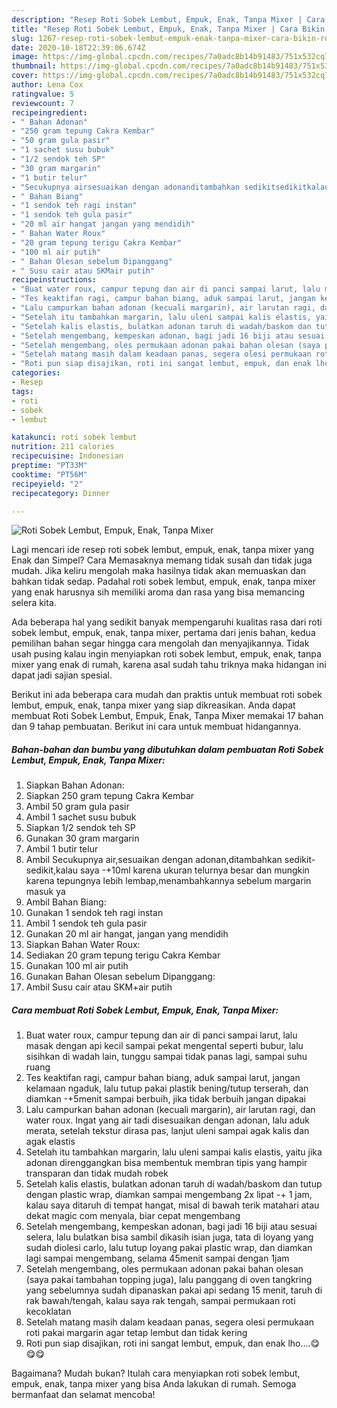 ```yaml
---
description: "Resep Roti Sobek Lembut, Empuk, Enak, Tanpa Mixer | Cara Bikin Roti Sobek Lembut, Empuk, Enak, Tanpa Mixer Yang Bikin Ngiler"
title: "Resep Roti Sobek Lembut, Empuk, Enak, Tanpa Mixer | Cara Bikin Roti Sobek Lembut, Empuk, Enak, Tanpa Mixer Yang Bikin Ngiler"
slug: 1267-resep-roti-sobek-lembut-empuk-enak-tanpa-mixer-cara-bikin-roti-sobek-lembut-empuk-enak-tanpa-mixer-yang-bikin-ngiler
date: 2020-10-18T22:39:06.674Z
image: https://img-global.cpcdn.com/recipes/7a0adc8b14b91483/751x532cq70/roti-sobek-lembut-empuk-enak-tanpa-mixer-foto-resep-utama.jpg
thumbnail: https://img-global.cpcdn.com/recipes/7a0adc8b14b91483/751x532cq70/roti-sobek-lembut-empuk-enak-tanpa-mixer-foto-resep-utama.jpg
cover: https://img-global.cpcdn.com/recipes/7a0adc8b14b91483/751x532cq70/roti-sobek-lembut-empuk-enak-tanpa-mixer-foto-resep-utama.jpg
author: Lena Cox
ratingvalue: 5
reviewcount: 7
recipeingredient:
- " Bahan Adonan"
- "250 gram tepung Cakra Kembar"
- "50 gram gula pasir"
- "1 sachet susu bubuk"
- "1/2 sendok teh SP"
- "30 gram margarin"
- "1 butir telur"
- "Secukupnya airsesuaikan dengan adonanditambahkan sedikitsedikitkalau saya 10ml karena ukuran telurnya besar dan mungkin karena tepungnya lebih lembapmenambahkannya sebelum margarin masuk ya"
- " Bahan Biang"
- "1 sendok teh ragi instan"
- "1 sendok teh gula pasir"
- "20 ml air hangat jangan yang mendidih"
- " Bahan Water Roux"
- "20 gram tepung terigu Cakra Kembar"
- "100 ml air putih"
- " Bahan Olesan sebelum Dipanggang"
- " Susu cair atau SKMair putih"
recipeinstructions:
- "Buat water roux, campur tepung dan air di panci sampai larut, lalu masak dengan api kecil sampai pekat mengental seperti bubur, lalu sisihkan di wadah lain, tunggu sampai tidak panas lagi, sampai suhu ruang"
- "Tes keaktifan ragi, campur bahan biang, aduk sampai larut, jangan kelamaan ngaduk, lalu tutup pakai plastik bening/tutup terserah, dan diamkan -+5menit sampai berbuih, jika tidak berbuih jangan dipakai"
- "Lalu campurkan bahan adonan (kecuali margarin), air larutan ragi, dan water roux. Ingat yang air tadi disesuaikan dengan adonan, lalu aduk merata, setelah tekstur dirasa pas, lanjut uleni sampai agak kalis dan agak elastis"
- "Setelah itu tambahkan margarin, lalu uleni sampai kalis elastis, yaitu jika adonan direnggangkan bisa membentuk membran tipis yang hampir transparan dan tidak mudah robek"
- "Setelah kalis elastis, bulatkan adonan taruh di wadah/baskom dan tutup dengan plastic wrap, diamkan sampai mengembang 2x lipat -+ 1 jam, kalau saya ditaruh di tempat hangat, misal di bawah terik matahari atau dekat magic com menyala, biar cepat mengembang"
- "Setelah mengembang, kempeskan adonan, bagi jadi 16 biji atau sesuai selera, lalu bulatkan bisa sambil dikasih isian juga, tata di loyang yang sudah diolesi carlo, lalu tutup loyang pakai plastic wrap, dan diamkan lagi sampai mengembang, selama 45menit sampai dengan 1jam"
- "Setelah mengembang, oles permukaan adonan pakai bahan olesan (saya pakai tambahan topping juga), lalu panggang di oven tangkring yang sebelumnya sudah dipanaskan pakai api sedang 15 menit, taruh di rak bawah/tengah, kalau saya rak tengah, sampai permukaan roti kecoklatan"
- "Setelah matang masih dalam keadaan panas, segera olesi permukaan roti pakai margarin agar tetap lembut dan tidak kering"
- "Roti pun siap disajikan, roti ini sangat lembut, empuk, dan enak lho....😋😋😋"
categories:
- Resep
tags:
- roti
- sobek
- lembut

katakunci: roti sobek lembut 
nutrition: 211 calories
recipecuisine: Indonesian
preptime: "PT33M"
cooktime: "PT56M"
recipeyield: "2"
recipecategory: Dinner

---
```



![Roti Sobek Lembut, Empuk, Enak, Tanpa Mixer](https://img-global.cpcdn.com/recipes/7a0adc8b14b91483/751x532cq70/roti-sobek-lembut-empuk-enak-tanpa-mixer-foto-resep-utama.jpg)

Lagi mencari ide resep roti sobek lembut, empuk, enak, tanpa mixer yang Enak dan Simpel? Cara Memasaknya memang tidak susah dan tidak juga mudah. Jika keliru mengolah maka hasilnya tidak akan memuaskan dan bahkan tidak sedap. Padahal roti sobek lembut, empuk, enak, tanpa mixer yang enak harusnya sih memiliki aroma dan rasa yang bisa memancing selera kita.



Ada beberapa hal yang sedikit banyak mempengaruhi kualitas rasa dari roti sobek lembut, empuk, enak, tanpa mixer, pertama dari jenis bahan, kedua pemilihan bahan segar hingga cara mengolah dan menyajikannya. Tidak usah pusing kalau ingin menyiapkan roti sobek lembut, empuk, enak, tanpa mixer yang enak di rumah, karena asal sudah tahu triknya maka hidangan ini dapat jadi sajian spesial.


Berikut ini ada beberapa cara mudah dan praktis untuk membuat roti sobek lembut, empuk, enak, tanpa mixer yang siap dikreasikan. Anda dapat membuat Roti Sobek Lembut, Empuk, Enak, Tanpa Mixer memakai 17 bahan dan 9 tahap pembuatan. Berikut ini cara untuk membuat hidangannya.

<!--inarticleads1-->

##### Bahan-bahan dan bumbu yang dibutuhkan dalam pembuatan Roti Sobek Lembut, Empuk, Enak, Tanpa Mixer:

1. Siapkan  Bahan Adonan:
1. Siapkan 250 gram tepung Cakra Kembar
1. Ambil 50 gram gula pasir
1. Ambil 1 sachet susu bubuk
1. Siapkan 1/2 sendok teh SP
1. Gunakan 30 gram margarin
1. Ambil 1 butir telur
1. Ambil Secukupnya air,sesuaikan dengan adonan,ditambahkan sedikit-sedikit,kalau saya -+10ml karena ukuran telurnya besar dan mungkin karena tepungnya lebih lembap,menambahkannya sebelum margarin masuk ya
1. Ambil  Bahan Biang:
1. Gunakan 1 sendok teh ragi instan
1. Ambil 1 sendok teh gula pasir
1. Gunakan 20 ml air hangat, jangan yang mendidih
1. Siapkan  Bahan Water Roux:
1. Sediakan 20 gram tepung terigu Cakra Kembar
1. Gunakan 100 ml air putih
1. Gunakan  Bahan Olesan sebelum Dipanggang:
1. Ambil  Susu cair atau SKM+air putih




<!--inarticleads2-->

##### Cara membuat Roti Sobek Lembut, Empuk, Enak, Tanpa Mixer:

1. Buat water roux, campur tepung dan air di panci sampai larut, lalu masak dengan api kecil sampai pekat mengental seperti bubur, lalu sisihkan di wadah lain, tunggu sampai tidak panas lagi, sampai suhu ruang
1. Tes keaktifan ragi, campur bahan biang, aduk sampai larut, jangan kelamaan ngaduk, lalu tutup pakai plastik bening/tutup terserah, dan diamkan -+5menit sampai berbuih, jika tidak berbuih jangan dipakai
1. Lalu campurkan bahan adonan (kecuali margarin), air larutan ragi, dan water roux. Ingat yang air tadi disesuaikan dengan adonan, lalu aduk merata, setelah tekstur dirasa pas, lanjut uleni sampai agak kalis dan agak elastis
1. Setelah itu tambahkan margarin, lalu uleni sampai kalis elastis, yaitu jika adonan direnggangkan bisa membentuk membran tipis yang hampir transparan dan tidak mudah robek
1. Setelah kalis elastis, bulatkan adonan taruh di wadah/baskom dan tutup dengan plastic wrap, diamkan sampai mengembang 2x lipat -+ 1 jam, kalau saya ditaruh di tempat hangat, misal di bawah terik matahari atau dekat magic com menyala, biar cepat mengembang
1. Setelah mengembang, kempeskan adonan, bagi jadi 16 biji atau sesuai selera, lalu bulatkan bisa sambil dikasih isian juga, tata di loyang yang sudah diolesi carlo, lalu tutup loyang pakai plastic wrap, dan diamkan lagi sampai mengembang, selama 45menit sampai dengan 1jam
1. Setelah mengembang, oles permukaan adonan pakai bahan olesan (saya pakai tambahan topping juga), lalu panggang di oven tangkring yang sebelumnya sudah dipanaskan pakai api sedang 15 menit, taruh di rak bawah/tengah, kalau saya rak tengah, sampai permukaan roti kecoklatan
1. Setelah matang masih dalam keadaan panas, segera olesi permukaan roti pakai margarin agar tetap lembut dan tidak kering
1. Roti pun siap disajikan, roti ini sangat lembut, empuk, dan enak lho....😋😋😋




Bagaimana? Mudah bukan? Itulah cara menyiapkan roti sobek lembut, empuk, enak, tanpa mixer yang bisa Anda lakukan di rumah. Semoga bermanfaat dan selamat mencoba!
